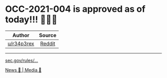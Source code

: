 OCC-2021-004 is approved as of today!!! 🚀🚀🚀
==============================================

| Author       | Source       | 
| :-------------: |:-------------:|
|  [u/r34p3rex](https://www.reddit.com/user/r34p3rex/) | [Reddit](https://www.reddit.com/r/Superstonk/comments/ngiiae/occ2021004_is_approved_as_of_today/) | 

---

[sec.gov/rules/...](https://www.sec.gov/rules/sro/occ/2021/34-91935.pdf)

[News 📰 | Media 📱](https://www.reddit.com/r/Superstonk/search?q=flair_name%3A%22News%20%F0%9F%93%B0%20%7C%20Media%20%F0%9F%93%B1%22&restrict_sr=1)
